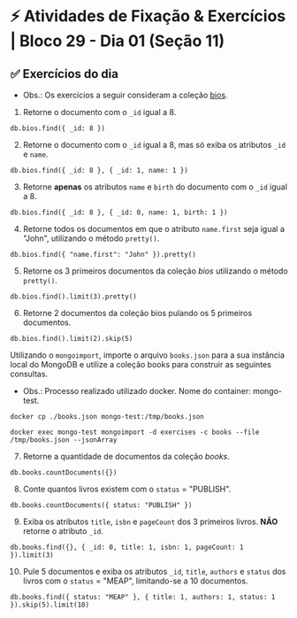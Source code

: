 # ⚡ Atividades de Fixação & Exercícios | Bloco 29 - Dia 01 (Seção 11)

## ✅ Exercícios do dia

- Obs.: Os exercícios a seguir consideram a coleção [bios](https://www.mongodb.com/docs/manual/reference/bios-example-collection/).

1. Retorne o documento com o `_id` igual a 8.
```
db.bios.find({ _id: 8 })
```

2. Retorne o documento com o `_id` igual a 8, mas só exiba os atributos `_id` e `name`.
```
db.bios.find({ _id: 8 }, { _id: 1, name: 1 })
```

3. Retorne **apenas** os atributos `name` e `birth` do documento com o `_id` igual a 8.
```
db.bios.find({ _id: 8 }, { _id: 0, name: 1, birth: 1 })
```

4. Retorne todos os documentos em que o atributo `name.first` seja igual a "John", utilizando o método `pretty()`.
```
db.bios.find({ "name.first": "John" }).pretty()
```

5. Retorne os 3 primeiros documentos da coleção *bios* utilizando o método `pretty()`.
```
db.bios.find().limit(3).pretty()
```

6. Retorne 2 documentos da coleção bios pulando os 5 primeiros documentos.
```
db.bios.find().limit(2).skip(5)
```

Utilizando o `mongoimport`, importe o arquivo `books.json` para a sua instância local do MongoDB e utilize a coleção books para construir as seguintes consultas.
- Obs.: Processo realizado utilizado docker. Nome do container: mongo-test.
```
docker cp ./books.json mongo-test:/tmp/books.json

docker exec mongo-test mongoimport -d exercises -c books --file /tmp/books.json --jsonArray
```

7. Retorne a quantidade de documentos da coleção *books*.
```
db.books.countDocuments({})
```

8. Conte quantos livros existem com o `status` = "PUBLISH".
```
db.books.countDocuments({ status: "PUBLISH" })
```

9. Exiba os atributos `title`, `isbn` e `pageCount` dos 3 primeiros livros. **NÃO** retorne o atributo `_id`.
```
db.books.find({}, { _id: 0, title: 1, isbn: 1, pageCount: 1 }).limit(3)
```

10. Pule 5 documentos e exiba os atributos `_id`, `title`, `authors` e `status` dos livros com o `status` = "MEAP", limitando-se a 10 documentos.
```
db.books.find({ status: "MEAP" }, { title: 1, authors: 1, status: 1 }).skip(5).limit(10)
```